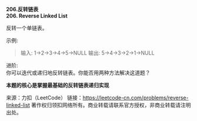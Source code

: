 **206.反转链表**  
**206. Reverse Linked List**  

反转一个单链表。  

示例:  
>输入: 1->2->3->4->5->NULL
>输出: 5->4->3->2->1->NULL

进阶:  
你可以迭代或递归地反转链表。你能否用两种方法解决这道题？

**本题的核心是掌握最基础的反转链表递归实现**  

来源：力扣（LeetCode）
链接：https://leetcode-cn.com/problems/reverse-linked-list
著作权归领扣网络所有。商业转载请联系官方授权，非商业转载请注明出处。
